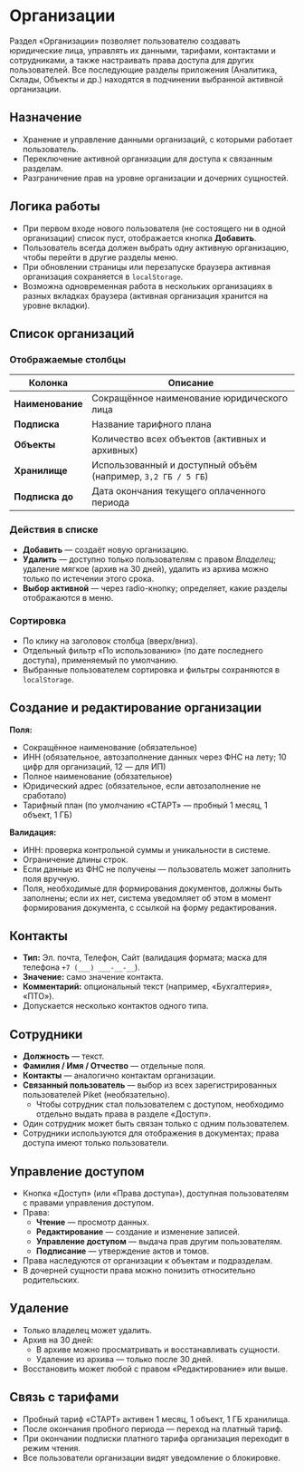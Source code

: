 # Организации

Раздел «Организации» позволяет пользователю создавать юридические лица, управлять их данными, тарифами, контактами и сотрудниками, а также настраивать права доступа для других пользователей. Все последующие разделы приложения (Аналитика, Склады, Объекты и др.) находятся в подчинении выбранной активной организации.

## Назначение

- Хранение и управление данными организаций, с которыми работает пользователь.
- Переключение активной организации для доступа к связанным разделам.
- Разграничение прав на уровне организации и дочерних сущностей.

## Логика работы

- При первом входе нового пользователя (не состоящего ни в одной организации) список пуст, отображается кнопка **Добавить**.
- Пользователь всегда должен выбрать одну активную организацию, чтобы перейти в другие разделы меню.
- При обновлении страницы или перезапуске браузера активная организация сохраняется в `localStorage`.
- Возможна одновременная работа в нескольких организациях в разных вкладках браузера (активная организация хранится на уровне вкладки).

## Список организаций

### Отображаемые столбцы
| Колонка           | Описание                                   |
|-------------------|---------------------------------------------|
| **Наименование**  | Сокращённое наименование юридического лица |
| **Подписка**      | Название тарифного плана                    |
| **Объекты**       | Количество всех объектов (активных и архивных) |
| **Хранилище**     | Использованный и доступный объём (например, `3,2 ГБ / 5 ГБ`) |
| **Подписка до**   | Дата окончания текущего оплаченного периода |

### Действия в списке
- **Добавить** — создаёт новую организацию.
- **Удалить** — доступно только пользователям с правом *Владелец*; удаление мягкое (архив на 30 дней), удалить из архива можно только по истечении этого срока.
- **Выбор активной** — через radio-кнопку; определяет, какие разделы отображаются в меню.

### Сортировка
- По клику на заголовок столбца (вверх/вниз).
- Отдельный фильтр «По использованию» (по дате последнего доступа), применяемый по умолчанию.
- Выбранные пользователем сортировка и фильтры сохраняются в `localStorage`.

## Создание и редактирование организации

**Поля:**
- Сокращённое наименование (обязательное)
- ИНН (обязательное, автозаполнение данных через ФНС на лету; 10 цифр для организаций, 12 — для ИП)
- Полное наименование (обязательное)
- Юридический адрес (обязательное, если автозаполнение не сработало)
- Тарифный план (по умолчанию «СТАРТ» — пробный 1 месяц, 1 объект, 1 ГБ)

**Валидация:**
- ИНН: проверка контрольной суммы и уникальности в системе.
- Ограничение длины строк.
- Если данные из ФНС не получены — пользователь может заполнить поля вручную.
- Поля, необходимые для формирования документов, должны быть заполнены; если их нет, система уведомляет об этом в момент формирования документа, с ссылкой на форму редактирования.

## Контакты

- **Тип:** Эл. почта, Телефон, Сайт (валидация формата; маска для телефона `+7 (___) ___-__-__`).
- **Значение:** само значение контакта.
- **Комментарий:** опциональный текст (например, «Бухгалтерия», «ПТО»).
- Допускается несколько контактов одного типа.

## Сотрудники

- **Должность** — текст.
- **Фамилия / Имя / Отчество** — отдельные поля.
- **Контакты** — аналогично контактам организации.
- **Связанный пользователь** — выбор из всех зарегистрированных пользователей Piket (необязательно).
  - Чтобы сотрудник стал пользователем с доступом, необходимо отдельно выдать права в разделе «Доступ».
- Один сотрудник может быть связан только с одним пользователем.
- Сотрудники используются для отображения в документах; права доступа имеют только пользователи.

## Управление доступом

- Кнопка «Доступ» (или «Права доступа»), доступная пользователям с правами управления доступом.
- Права:
  - **Чтение** — просмотр данных.
  - **Редактирование** — создание и изменение записей.
  - **Управление доступом** — выдача прав другим пользователям.
  - **Подписание** — утверждение актов и томов.
- Права наследуются от организации к объектам и подразделам.
- В дочерней сущности права можно понизить относительно родительских.

## Удаление

- Только владелец может удалить.
- Архив на 30 дней:
  - В архиве можно просматривать и восстанавливать сущности.
  - Удаление из архива — только после 30 дней.
- Восстановить может любой с правом «Редактирование» или выше.

## Связь с тарифами

- Пробный тариф «СТАРТ» активен 1 месяц, 1 объект, 1 ГБ хранилища.
- После окончания пробного периода — переход на платный тариф.
- При окончании подписки платного тарифа организация переходит в режим чтения.
- Все пользователи организации видят уведомление о блокировке.
